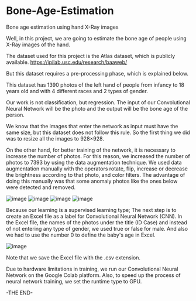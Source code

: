 # Bone-Age-Estimation
Bone age estimation using hand X-Ray images

Well, in this project, we are going to estimate the bone age of people using X-Ray images of the hand.

The dataset used for this project is the Atlas dataset, which is publicly available.
https://ipilab.usc.edu/research/baaweb/

But this dataset requires a pre-processing phase, which is explained below.

This dataset has 1390 photos of the left hand of people from infancy to 18 years old and with 4 different races and 2 types of gender.

Our work is not classification, but regression. The input of our Convolutional Neural Network will be the photo and the output will be the bone age of the person.

We know that the images that enter the network as input must have the same size, but this dataset does not follow this rule. So the first thing we did was to resize all the images to 928×928.

On the other hand, for better training of the network, it is necessary to increase the number of photos. For this reason, we increased the number of photos to 7393 by using the data augmentation technique. We used data augmentation manually with the operators rotate, flip, increase or decrease the brightness according to that photo, and color filters. The advantage of doing this manually was that some anomaly photos like the ones below were detected and removed.

![image](https://user-images.githubusercontent.com/103449830/233351110-a0c9aba9-c870-40f3-911c-3bd4d7c6bf8a.png)
![image](https://user-images.githubusercontent.com/103449830/233351283-bdea03d1-f3c2-4b98-af9e-6a66ba9ff756.png)
![image](https://user-images.githubusercontent.com/103449830/233351305-9d66ed34-90ec-4e3c-a548-b63b4674936d.png)
![image](https://user-images.githubusercontent.com/103449830/233351333-8c94cda3-f0db-4e44-a248-af5846896123.png)

Because our learning is a supervised learning type; The next step is to create an Excel file as a label for Convolutional Neural Network (CNN). In the Excel file, the names of the photos under the title (ID Case) and instead of not entering any type of gender, we used true or false for male. And also we had to use the number 0 to define the baby's age in Excel.

![image](https://user-images.githubusercontent.com/103449830/233353452-22167659-737d-4601-8372-531dd8e68ee4.png)

Note that we save the Excel file with the .csv extension.

Due to hardware limitations in training, we run our Convolutional Neural Network on the Google Colab platform. Also, to speed up the process of neural network training, we set the runtime type to GPU.

-THE END-
